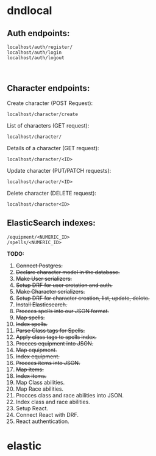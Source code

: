 # dndlocal

## Auth endpoints:
```
localhost/auth/register/
localhost/auth/login
localhost/auth/logout
```

<br>

## Character endpoints:
Create character (POST Request):
```
localhost/character/create
```
List of characters (GET request):
```
localhost/character/
```
Details of a character (GET request):
```
localhost/character/<ID>
```
Update character (PUT/PATCH requests):
```
localhost/character/<ID>
```
Delete character (DELETE request):
```
localhost/character<ID>
``` 

## ElasticSearch indexes:
```
/equipment/<NUMERIC_ID>
/spells/<NUMERIC_ID>
```


**TODO:** <br>
1. ~~Connect Postgres.~~
2. ~~Declare character model in the database.~~
2. ~~Make User serializers.~~
3. ~~Setup DRF for user cretation and auth.~~
3. ~~Make Character serializers.~~
4. ~~Setup DRF for character creation, list, update, delete.~~
4. ~~Install Elasticsearch.~~
4. ~~Procces spells into our JSON format.~~
5. ~~Map spells.~~
5. ~~Index spells.~~
6. ~~Parse Class tags for Spells.~~
7. ~~Apply class tags to spells index.~~
4. ~~Procces equipment into JSON.~~
5. ~~Map equipment.~~
4. ~~Index equipment.~~
4. ~~Procces items into JSON.~~
5. ~~Map items.~~
4. ~~Index items.~~
6. Map Class abilities.
7. Map Race abilities.
5. Procces class and race abilities into JSON.
5. Index class and race abilities.
5. Setup React.
5. Connect React with DRF.
5. React authentication.

# elastic 
